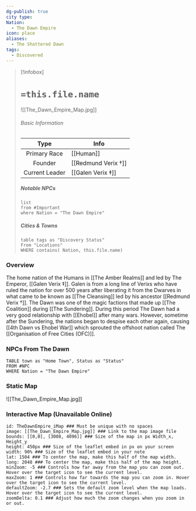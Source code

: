 ```yaml
---
dg-publish: true
city type: 
Nation:
  - The Dawn Empire
icon: place
aliases:
  - The Shattered Dawn
tags:
  - Discovered
---
```

> [!infobox]
> 
> # `=this.file.name`
> ![[The_Dawn_Empire_Map.jpg]]
> ###### Basic Information
> 
>  Type | Info |
> :----: | --- |
>  Primary Race | [[Human]] |
>  Founder | [[Redmund Verix †]] |
>  Current Leader | [[Galen Verix ‡]] |
>  ##### Notable NPCs
>  ```dataview
>  list 
>  from #Important
>  where Nation = "The Dawn Empire" 
>  ```
>  
>  ##### Cities & Towns 
>  ```dataview
>  table tags as "Discovery Status"
>  From "Locations"
>  WHERE contains( Nation, this.file.name)
>  ```

### Overview
The home nation of the Humans in [[The Amber Realms]] and led by The Emperor, [[Galen Verix ‡]]. Galen is from a long line of Verixs who have ruled the nation for over 500 years after liberating it from the Dwarves in what came to be known as [[The Cleansing]] led by his ancestor [[Redmund Verix †]]. The Dawn was one of the magic factions that made up [[The Coalition]] during [[The Sundering]]. During this period The Dawn had a very good relationship with [[Ehobel]] after many wars. However, sometime after the Sundering, the nations began to despise each other again, causing [[4th Dawn vs Ehobel War]] which sprouted the offshoot nation called The [[Organisation of Free Cities (OFC)]].



### NPCs From The Dawn
```dataview
TABLE town as "Home Town", Status as "Status"
FROM #NPC
WHERE Nation = "The Dawn Empire" 

```

### Static Map
![[The_Dawn_Empire_Map.jpg]]

### Interactive Map (Unavailable Online)
```leaflet  
id: TheDawnEmpire_iMap ### Must be unique with no spaces  
image: [[The_Dawn_Empire_Map.jpg]] ### Link to the map image file  
bounds: [[0,0], [3008, 4096]] ### Size of the map in px Width_x, Height_y  
height: 450px ### Size of the leaflet embed in px on your screen  
width: 90% ### Size of the leaflet embed in your note  
lat: 1504 ### To center the map, make this half of the map width.  
long: 2048 ### To center the map, make this half of the map height.  
minZoom: -5 ### Controls how far away from the map you can zoom out. Hover over the target icon to see the current level.  
maxZoom: 1 ### Controls how far towards the map you can zoom in. Hover over the target icon to see the current level.  
defaultZoom: -2.7 ### Sets the default zoom level when the map loads. Hover over the target icon to see the current level.  
zoomDelta: 0.1 ### Adjust how much the zoom changes when you zoom in or out.
```
